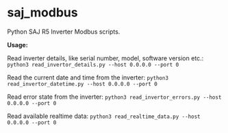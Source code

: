 # saj_modbus
Python SAJ R5 Inverter Modbus scripts.

**Usage:**

Read inverter details, like serial number, model, software version etc.: 
`python3 read_invertor_details.py --host 0.0.0.0 --port 0`

Read the current date and time from the inverter: 
`python3 read_invertor_datetime.py --host 0.0.0.0 --port 0`

Read error state from the inverter: 
`python3 read_invertor_errors.py --host 0.0.0.0 --port 0`

Read available realtime data: 
`python3 read_realtime_data.py --host 0.0.0.0 --port 0`
